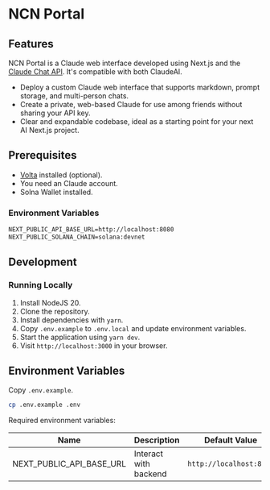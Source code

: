 # NCN Portal

## Features

NCN Portal is a Claude web interface developed using Next.js and the [Claude Chat API](https://platform.openai.com/docs/api-reference/chat). It's compatible with both ClaudeAI.

- Deploy a custom Claude web interface that supports markdown, prompt storage, and multi-person chats.
- Create a private, web-based Claude for use among friends without sharing your API key.
- Clear and expandable codebase, ideal as a starting point for your next AI Next.js project.

## Prerequisites

- [Volta](https://docs.volta.sh/guide/) installed (optional).
- You need an Claude account.
- Solna Wallet installed.

### Environment Variables

```txt
NEXT_PUBLIC_API_BASE_URL=http://localhost:8080
NEXT_PUBLIC_SOLANA_CHAIN=solana:devnet
```

## Development

### Running Locally

1. Install NodeJS 20.
2. Clone the repository.
3. Install dependencies with `yarn`.
4. Copy `.env.example` to `.env.local` and update environment variables.
5. Start the application using `yarn dev`.
6. Visit `http://localhost:3000` in your browser.

## Environment Variables

Copy `.env.example`.

```bash
cp .env.example .env
```

Required environment variables:

| Name                     | Description           | Default Value           |
| ------------------------ | --------------------- | ----------------------- |
| NEXT_PUBLIC_API_BASE_URL | Interact with backend | `http://localhost:8080` |
